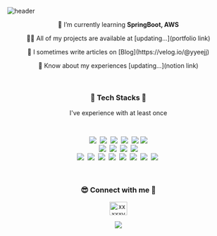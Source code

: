 <!--
**yyeejj/yyeejj** is a ✨ _special_ ✨ repository because its `README.md` (this file) appears on your GitHub profile.

Here are some ideas to get you started:

- 🔭 I’m currently working on ...
- 🌱 I’m currently learning ...
- 👯 I’m looking to collaborate on ...
- 🤔 I’m looking for help with ...
- 💬 Ask me about ...
- 📫 How to reach me: ...
- 😄 Pronouns: ...
- ⚡ Fun fact: ...
-->
![header](https://capsule-render.vercel.app/api?type=waving&color=timeAuto&height=250&section=header&text=YoungeunJin&fontSize=70)
<br/>
<p align="center">🌱 I’m currently learning <b>SpringBoot, AWS</b></p>
<p align="center">👩‍💻 All of my projects are available at [updating...](portfolio link)</p>
<p align="center">📝 I sometimes write articles on [Blog](https://velog.io/@yyeejj)</p> 
<p align="center">📄 Know about my experiences [updating...](notion link)</p>
<br/>
<h3 align="center">🐝 Tech Stacks 🐝</h3>
<p align="center">I've experience with at least once</p>
<br/>
<p align="center">
    <img src="https://img.shields.io/badge/Java-orange?style=flat-square&logo=Java&logoColor=white"/></a>&nbsp
    <img src="https://img.shields.io/badge/Python-3776AB?style=flat-square&logo=Python&logoColor=white"/></a>&nbsp
    <img src="https://img.shields.io/badge/C-A8B9CC?style=flat-square&logo=C&logoColor=white"/></a>&nbsp
    <img src="https://img.shields.io/badge/C++-00599C?style=flat-square&logo=C%2B%2B&logoColor=white"/></a>&nbsp
    <img src="https://img.shields.io/badge/Javascript-F7DF1E?style=flat-square&logo=JavaScript&logoColor=white"/></a>
    <img src="https://img.shields.io/badge/Css3-1572B6?style=flat-square&logo=CSS3&logoColor=white"/></a>
    <br/>
    <img src="https://img.shields.io/badge/SpringBoot-6DB33F?style=flat-square&logo=SpringBoot&logoColor=white"/></a>&nbsp
    <img src="https://img.shields.io/badge/Django-092E20?style=flat-square&logo=Django&logoColor=white"/></a>&nbsp
    <img src="https://img.shields.io/badge/Vue.js-4FC08D?style=flat-square&logo=Vue%2Ejs&logoColor=white"/></a>&nbsp
    <img src="https://img.shields.io/badge/Node.js-339933?style=flat-square&logo=Node%2Ejs&logoColor=white"/></a>
    <br/>
    <img src="https://img.shields.io/badge/Oracle-F80000?style=flat-square&logo=Oracle&logoColor=white"/></a>&nbsp
    <img src="https://img.shields.io/badge/MySql-4479A1?style=flat-square&logo=MySql&logoColor=white"/></a>&nbsp
    <img src="https://img.shields.io/badge/PostgreSql-4169E1?style=flat-square&logo=PostgreSql&logoColor=white"/></a>&nbsp
    <img src="https://img.shields.io/badge/Redis-DC382D?style=flat-square&logo=Redis&logoColor=white"/></a>&nbsp
    <img src="https://img.shields.io/badge/ApacheKafka-231F20?style=flat-square&logo=Apache%20Kafka&logoColor=white"/></a>&nbsp
    <img src="https://img.shields.io/badge/AWS-FF9900?style=flat-square&logo=AmazonAws&logoColor=white"/></a>&nbsp
    <img src="https://img.shields.io/badge/github-181717?style=flat-square&logo=github&logoColor=white"/></a>&nbsp
    <img src="https://img.shields.io/badge/gitlab-FC6D26?style=flat-square&logo=gitlab&logoColor=white"/></a>&nbsp
</p>
<br/>

<h3 align="center">😎 Connect with me 👏</h3>
<p align="center">
  <a href="https://twitter.com/xxxxxyye" target="blank"><img align="center" src="https://raw.githubusercontent.com/rahuldkjain/github-profile-readme-generator/master/src/images/icons/Social/twitter.svg" alt="xxxxxyye" height="30" width="40" /></a>
</p>

<div style="text-align: center;">
    <a href="https://hits.seeyoufarm.com"><img src="https://hits.seeyoufarm.com/api/count/incr/badge.svg?url=https%3A%2F%2Fgithub.com%2Fyyeejj%2Fhit-counter&count_bg=%23F9A0CD&title_bg=%23AAA1A3&icon=&icon_color=%23CC9696&title=hits&edge_flat=false"/></a>
</div>

